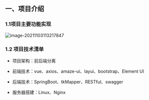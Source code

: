 ## 一、项目介绍

### 1.1项目主要功能实现

![image-20211103113217847](C:\Users\10126\AppData\Roaming\Typora\typora-user-images\image-20211103113217847.png) 

### 1.2 项目技术清单

+ 项⽬架构：前后端分离

+ 前端技术：vue、axios、amaze-ui、layui、bootstrap、Element UI

+ 后端技术：SpringBoot、tkMapper、RESTful、swagger

+ 服务器搭建：Linux、Nginx


